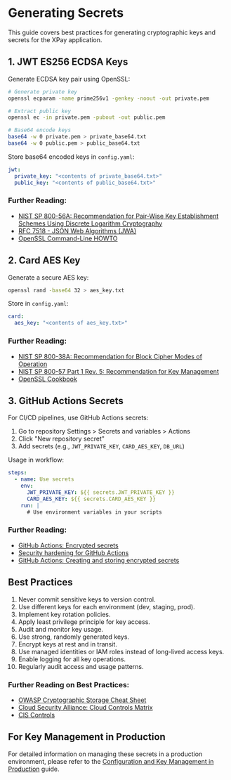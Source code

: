 # Generating Secrets

This guide covers best practices for generating cryptographic keys and secrets for the XPay application.

## 1. JWT ES256 ECDSA Keys

Generate ECDSA key pair using OpenSSL:

```bash
# Generate private key
openssl ecparam -name prime256v1 -genkey -noout -out private.pem

# Extract public key
openssl ec -in private.pem -pubout -out public.pem

# Base64 encode keys
base64 -w 0 private.pem > private_base64.txt
base64 -w 0 public.pem > public_base64.txt
```

Store base64 encoded keys in `config.yaml`:

```yaml
jwt:
  private_key: "<contents of private_base64.txt>"
  public_key: "<contents of public_base64.txt>"
```

### Further Reading:
- [NIST SP 800-56A: Recommendation for Pair-Wise Key Establishment Schemes Using Discrete Logarithm Cryptography](https://nvlpubs.nist.gov/nistpubs/SpecialPublications/NIST.SP.800-56Ar3.pdf)
- [RFC 7518 - JSON Web Algorithms (JWA)](https://tools.ietf.org/html/rfc7518#section-3.4)
- [OpenSSL Command-Line HOWTO](https://www.madboa.com/geek/openssl/)

## 2. Card AES Key

Generate a secure AES key:

```bash
openssl rand -base64 32 > aes_key.txt
```

Store in `config.yaml`:

```yaml
card:
  aes_key: "<contents of aes_key.txt>"
```

### Further Reading:
- [NIST SP 800-38A: Recommendation for Block Cipher Modes of Operation](https://nvlpubs.nist.gov/nistpubs/Legacy/SP/nistspecialpublication800-38a.pdf)
- [NIST SP 800-57 Part 1 Rev. 5: Recommendation for Key Management](https://nvlpubs.nist.gov/nistpubs/SpecialPublications/NIST.SP.800-57pt1r5.pdf)
- [OpenSSL Cookbook](https://www.feistyduck.com/library/openssl-cookbook/)

## 3. GitHub Actions Secrets

For CI/CD pipelines, use GitHub Actions secrets:

1. Go to repository Settings > Secrets and variables > Actions
2. Click "New repository secret"
3. Add secrets (e.g., `JWT_PRIVATE_KEY`, `CARD_AES_KEY`, `DB_URL`)

Usage in workflow:

```yaml
steps:
  - name: Use secrets
    env:
      JWT_PRIVATE_KEY: ${{ secrets.JWT_PRIVATE_KEY }}
      CARD_AES_KEY: ${{ secrets.CARD_AES_KEY }}
    run: |
      # Use environment variables in your scripts
```

### Further Reading:
- [GitHub Actions: Encrypted secrets](https://docs.github.com/en/actions/security-guides/encrypted-secrets)
- [Security hardening for GitHub Actions](https://docs.github.com/en/actions/security-guides/security-hardening-for-github-actions)
- [GitHub Actions: Creating and storing encrypted secrets](https://docs.github.com/en/actions/reference/encrypted-secrets)

## Best Practices

1. Never commit sensitive keys to version control.
2. Use different keys for each environment (dev, staging, prod).
3. Implement key rotation policies.
4. Apply least privilege principle for key access.
5. Audit and monitor key usage.
6. Use strong, randomly generated keys.
7. Encrypt keys at rest and in transit.
8. Use managed identities or IAM roles instead of long-lived access keys.
9. Enable logging for all key operations.
10. Regularly audit access and usage patterns.

### Further Reading on Best Practices:
- [OWASP Cryptographic Storage Cheat Sheet](https://cheatsheetseries.owasp.org/cheatsheets/Cryptographic_Storage_Cheat_Sheet.html)
- [Cloud Security Alliance: Cloud Controls Matrix](https://cloudsecurityalliance.org/research/cloud-controls-matrix/)
- [CIS Controls](https://www.cisecurity.org/controls/cis-controls-list)

## For Key Management in Production

For detailed information on managing these secrets in a production environment, please refer to the [Configuration and Key Management in Production](https://github.com/ashtishad/xpay/blob/main/guides/configuration_key_management_in_production.md) guide.
